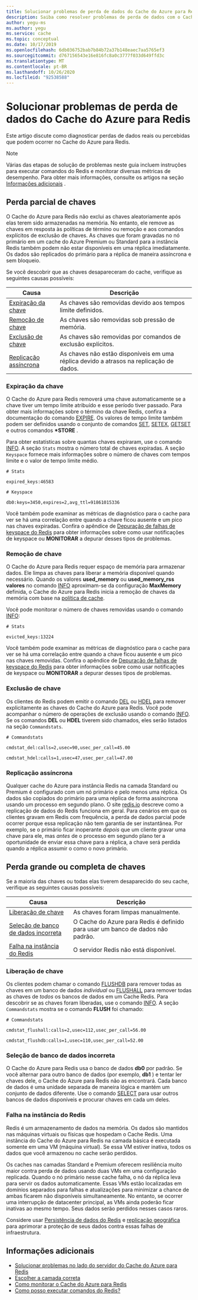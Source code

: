 ```yaml
---
title: Solucionar problemas de perda de dados do Cache do Azure para Redis
description: Saiba como resolver problemas de perda de dados com o Cache do Azure para Redis, como perda parcial de chaves, término de chave ou perda completa de chaves.
author: yegu-ms
ms.author: yegu
ms.service: cache
ms.topic: conceptual
ms.date: 10/17/2019
ms.openlocfilehash: 6db036752bab7b84b72a37b148eaec7aa5765ef3
ms.sourcegitcommit: d767156543e16e816fc8a0c3777f033d649ffd3c
ms.translationtype: MT
ms.contentlocale: pt-BR
ms.lasthandoff: 10/26/2020
ms.locfileid: "92538588"
---
```

# <a name="troubleshoot-data-loss-in-azure-cache-for-redis"></a>Solucionar problemas de perda de dados do Cache do Azure para Redis

Este artigo discute como diagnosticar perdas de dados reais ou percebidas que podem ocorrer no Cache do Azure para Redis.

> [!NOTE]
> Várias das etapas de solução de problemas neste guia incluem instruções para executar comandos do Redis e monitorar diversas métricas de desempenho. Para obter mais informações, consulte os artigos na seção [Informações adicionais](#additional-information) .
>

## <a name="partial-loss-of-keys"></a>Perda parcial de chaves

O Cache do Azure para Redis não exclui as chaves aleatoriamente após elas terem sido armazenadas na memória. No entanto, ele remove as chaves em resposta às políticas de término ou remoção e aos comandos explícitos de exclusão de chaves. As chaves que foram gravadas no nó primário em um cache do Azure Premium ou Standard para a instância Redis também podem não estar disponíveis em uma réplica imediatamente. Os dados são replicados do primário para a réplica de maneira assíncrona e sem bloqueio.

Se você descobrir que as chaves desapareceram do cache, verifique as seguintes causas possíveis:

| Causa | Descrição |
|---|---|
| [Expiração da chave](#key-expiration) | As chaves são removidas devido aos tempos limite definidos. |
| [Remoção de chave](#key-eviction) | As chaves são removidas sob pressão de memória. |
| [Exclusão de chave](#key-deletion) | As chaves são removidas por comandos de exclusão explícitos. |
| [Replicação assíncrona](#async-replication) | As chaves não estão disponíveis em uma réplica devido a atrasos na replicação de dados. |

### <a name="key-expiration"></a>Expiração da chave

O Cache do Azure para Redis removerá uma chave automaticamente se a chave tiver um tempo limite atribuído e esse período tiver passado. Para obter mais informações sobre o término da chave Redis, confira a documentação do comando [EXPIRE](https://redis.io/commands/expire). Os valores de tempo limite também podem ser definidos usando o conjunto de comandos [SET](https://redis.io/commands/set), [SETEX](https://redis.io/commands/setex), [GETSET](https://redis.io/commands/getset) e outros comandos **\*STORE** .

Para obter estatísticas sobre quantas chaves expiraram, use o comando [INFO](https://redis.io/commands/info). A seção `Stats` mostra o número total de chaves expiradas. A seção `Keyspace` fornece mais informações sobre o número de chaves com tempos limite e o valor de tempo limite médio.

```
# Stats

expired_keys:46583

# Keyspace

db0:keys=3450,expires=2,avg_ttl=91861015336
```

Você também pode examinar as métricas de diagnóstico para o cache para ver se há uma correlação entre quando a chave ficou ausente e um pico nas chaves expiradas. Confira o apêndice de [Depuração de falhas de keyspace do Redis](https://gist.github.com/JonCole/4a249477142be839b904f7426ccccf82#appendix) para obter informações sobre como usar notificações de keyspace ou **MONITORAR** a depurar desses tipos de problemas.

### <a name="key-eviction"></a>Remoção de chave

O Cache do Azure para Redis requer espaço de memória para armazenar dados. Ele limpa as chaves para liberar a memória disponível quando necessário. Quando os valores **used_memory** ou **used_memory_rss valores** no comando [INFO](https://redis.io/commands/info) aproximam-se da configuração **MaxMemory** definida, o Cache do Azure para Redis inicia a remoção de chaves da memória com base na [política de cache](https://redis.io/topics/lru-cache).

Você pode monitorar o número de chaves removidas usando o comando [INFO](https://redis.io/commands/info):

```
# Stats

evicted_keys:13224
```

Você também pode examinar as métricas de diagnóstico para o cache para ver se há uma correlação entre quando a chave ficou ausente e um pico nas chaves removidas. Confira o apêndice de [Depuração de falhas de keyspace do Redis](https://gist.github.com/JonCole/4a249477142be839b904f7426ccccf82#appendix) para obter informações sobre como usar notificações de keyspace ou **MONITORAR** a depurar desses tipos de problemas.

### <a name="key-deletion"></a>Exclusão de chave

Os clientes do Redis podem emitir o comando [DEL](https://redis.io/commands/del) ou [HDEL](https://redis.io/commands/hdel) para remover explicitamente as chaves do Cache do Azure para Redis. Você pode acompanhar o número de operações de exclusão usando o comando [INFO](https://redis.io/commands/info). Se os comandos **DEL** ou **HDEL** tiverem sido chamados, eles serão listados na seção `Commandstats`.

```
# Commandstats

cmdstat_del:calls=2,usec=90,usec_per_call=45.00

cmdstat_hdel:calls=1,usec=47,usec_per_call=47.00
```

### <a name="async-replication"></a>Replicação assíncrona

Qualquer cache do Azure para instância Redis na camada Standard ou Premium é configurado com um nó primário e pelo menos uma réplica. Os dados são copiados do primário para uma réplica de forma assíncrona usando um processo em segundo plano. O site [redis.io](https://redis.io/topics/replication) descreve como a replicação de dados do Redis funciona em geral. Para cenários em que os clientes gravam em Redis com frequência, a perda de dados parcial pode ocorrer porque essa replicação não tem garantia de ser instantânea. Por exemplo, se o primário ficar inoperante *depois* que um cliente gravar uma chave para ele, mas *antes* de o processo em segundo plano ter a oportunidade de enviar essa chave para a réplica, a chave será perdida quando a réplica assumir o como o novo primário.

## <a name="major-or-complete-loss-of-keys"></a>Perda grande ou completa de chaves

Se a maioria das chaves ou todas elas tiverem desaparecido do seu cache, verifique as seguintes causas possíveis:

| Causa | Descrição |
|---|---|
| [Liberação de chave](#key-flushing) | As chaves foram limpas manualmente. |
| [Seleção de banco de dados incorreta](#incorrect-database-selection) | O Cache do Azure para Redis é definido para usar um banco de dados não padrão. |
| [Falha na instância do Redis](#redis-instance-failure) | O servidor Redis não está disponível. |

### <a name="key-flushing"></a>Liberação de chave

Os clientes podem chamar o comando [FLUSHDB](https://redis.io/commands/flushdb) para remover todas as chaves em um banco de dados *individual* ou [FLUSHALL](https://redis.io/commands/flushall) para remover todas as chaves de *todos* os bancos de dados em um Cache Redis. Para descobrir se as chaves foram liberadas, use o comando [INFO](https://redis.io/commands/info). A seção `Commandstats` mostra se o comando **FLUSH** foi chamado:

```
# Commandstats

cmdstat_flushall:calls=2,usec=112,usec_per_call=56.00

cmdstat_flushdb:calls=1,usec=110,usec_per_call=52.00
```

### <a name="incorrect-database-selection"></a>Seleção de banco de dados incorreta

O Cache do Azure para Redis usa o banco de dados **db0** por padrão. Se você alternar para outro banco de dados (por exemplo, **db1** ) e tentar ler chaves dele, o Cache do Azure para Redis não as encontrará. Cada banco de dados é uma unidade separada de maneira lógica e mantém um conjunto de dados diferente. Use o comando [SELECT](https://redis.io/commands/select) para usar outros bancos de dados disponíveis e procurar chaves em cada um deles.

### <a name="redis-instance-failure"></a>Falha na instância do Redis

Redis é um armazenamento de dados na memória. Os dados são mantidos nas máquinas virtuais ou físicas que hospedam o Cache Redis. Uma instância do Cache do Azure para Redis na camada básica é executada somente em uma VM (máquina virtual). Se essa VM estiver inativa, todos os dados que você armazenou no cache serão perdidos. 

Os caches nas camadas Standard e Premium oferecem resiliência muito maior contra perda de dados usando duas VMs em uma configuração replicada. Quando o nó primário nesse cache falha, o nó da réplica leva para servir os dados automaticamente. Essas VMs estão localizadas em domínios separados para falhas e atualizações para minimizar a chance de ambas ficarem não disponíveis simultaneamente. No entanto, se ocorrer uma interrupção de datacenter principal, as VMs ainda poderão ficar inativas ao mesmo tempo. Seus dados serão perdidos nesses casos raros.

Considere usar [Persistência de dados do Redis](https://redis.io/topics/persistence) e [replicação geográfica](./cache-how-to-geo-replication.md) para aprimorar a proteção de seus dados contra essas falhas de infraestrutura.

## <a name="additional-information"></a>Informações adicionais

- [Solucionar problemas no lado do servidor do Cache do Azure para Redis](cache-troubleshoot-server.md)
- [Escolher a camada correta](cache-overview.md#choosing-the-right-tier)
- [Como monitorar o Cache do Azure para Redis](cache-how-to-monitor.md)
- [Como posso executar comandos do Redis?](cache-development-faq.md#how-can-i-run-redis-commands)